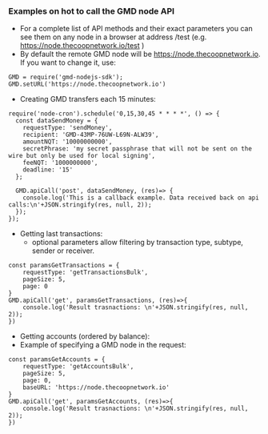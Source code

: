### Examples on hot to call the GMD node API
- For a complete list of API methods and their exact parameters you can see them on any node in a browser at address <GMD node address>/test (e.g. https://node.thecoopnetwork.io/test )
- By default the remote GMD node will be https://node.thecoopnetwork.io. If you want to change it, use:
```
GMD = require('gmd-nodejs-sdk');
GMD.setURL('https://node.thecoopnetwork.io')
```



- Creating GMD transfers each 15 minutes:

```
require('node-cron').schedule('0,15,30,45 * * * *', () => {
  const dataSendMoney = {
    requestType: 'sendMoney',
    recipient: 'GMD-43MP-76UW-L69N-ALW39',
    amountNQT: '10000000000',
    secretPhrase: 'my secret passphrase that will not be sent on the wire but only be used for local signing',
    feeNQT: '1000000000',
    deadline: '15'
  };

  GMD.apiCall('post', dataSendMoney, (res)=> {
    console.log('This is a callback example. Data received back on api calls:\n'+JSON.stringify(res, null, 2));
  });
});
```

- Getting last transactions:
    - optional parameters allow filtering by transaction type, subtype, sender or receiver.
```
const paramsGetTransactions = { 
    requestType: 'getTransactionsBulk',
    pageSize: 5,
    page: 0
}
GMD.apiCall('get', paramsGetTransactions, (res)=>{
    console.log('Result trasnactions: \n'+JSON.stringify(res, null, 2));
})
```
- Getting accounts (ordered by balance):
- Example of specifying a GMD node in the request:
```
const paramsGetAccounts = {
    requestType: 'getAccountsBulk',
    pageSize: 5,
    page: 0,
    baseURL: 'https://node.thecoopnetwork.io'
}
GMD.apiCall('get', paramsGetAccounts, (res)=>{
    console.log('Result trasnactions: \n'+JSON.stringify(res, null, 2));
})
```
